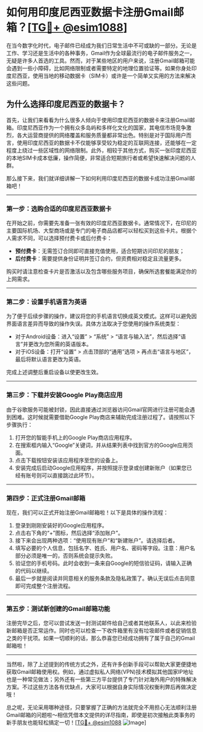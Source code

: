 # 如何用印度尼西亚数据卡注册Gmail邮箱？[[TG💪+ @esim1088](https://t.me/s/esim1088)]

在当今数字化时代，电子邮件已经成为我们日常生活中不可或缺的一部分。无论是工作、学习还是生活中的各种事务，Gmail作为全球最流行的电子邮件服务之一，无疑是许多人首选的工具。然而，对于某些地区的用户来说，注册Gmail邮箱可能会遇到一些小障碍，比如网络限制或者需要特定的地理位置验证等。如果你身处印度尼西亚，使用当地的移动数据卡（SIM卡）或许是一个简单又实用的方法来解决这些问题。

## 为什么选择印度尼西亚的数据卡？

首先，让我们来看看为什么很多人倾向于使用印度尼西亚的数据卡来注册Gmail邮箱。印度尼西亚作为一个拥有众多岛屿和多样化文化的国家，其电信市场竞争激烈，各大运营商提供的网络覆盖和服务质量都非常出色。特别是对于国际用户而言，使用印度尼西亚的数据卡不仅能够享受较为稳定的互联网连接，还能够在一定程度上绕过一些区域性的网络限制。此外，相较于其他方式，购买一张印度尼西亚的本地SIM卡成本低廉，操作简便，非常适合短期旅行者或希望快速解决问题的人群。

那么接下来，我们就详细讲解一下如何利用印度尼西亚的数据卡成功注册Gmail邮箱吧！

---

### 第一步：选购合适的印度尼西亚数据卡

在开始之前，你需要先准备一张有效的印度尼西亚数据卡。通常情况下，在印尼的主要国际机场、大型商场或是专门的电子商品店都可以轻松买到这些卡片。根据个人需求不同，可以选择预付费卡或后付费卡：

- **预付费卡**：无需签订合同即可直接充值使用，适合短期访问印尼的朋友；
- **后付费卡**：需要提供身份证明并签订合约，但资费相对稳定且流量更多。

购买时请注意检查卡片是否激活以及包含哪些服务项目，确保所选套餐能满足你的上网需求。

---

### 第二步：设置手机语言为英语

为了便于后续步骤的操作，建议将您的手机语言切换成英文模式。这样可以避免因界面语言差异而导致的操作失误。具体方法取决于您使用的操作系统类型：

- 对于Android设备：进入“设置” > “系统” > “语言与输入法”，然后选择“语言”并更改为您所需的英语版本。
- 对于iOS设备：打开“设置” > 点击顶部的“通用”选项 > 再点击“语言与地区”，最后将默认语言更改为英语。

完成上述调整后重启设备以使更改生效。

---

### 第三步：下载并安装Google Play商店应用

由于谷歌服务可能被封锁，因此直接通过浏览器访问Gmail官网进行注册可能会遇到困难。这时候就需要借助Google Play商店来辅助完成注册过程了。请按照以下步骤执行：

1. 打开您的智能手机上的Google Play商店应用程序。
2. 在搜索框内输入“Google”关键词，并从结果列表中找到官方的Google应用页面。
3. 点击下载按钮安装该应用程序至您的设备上。
4. 安装完成后启动Google应用程序，并按照提示登录或创建新账户（如果您已经有账号则可以直接跳过此环节）。

---

### 第四步：正式注册Gmail邮箱

现在，我们可以正式开始注册Gmail邮箱啦！以下是具体的操作流程：

1. 登录到刚刚安装好的Google应用程序。
2. 点击右下角的“+”图标，然后选择“添加账户”。
3. 接下来会出现两种选项：“使用现有账户”和“新建账户”。请选择后者。
4. 填写必要的个人信息，包括名字、姓氏、用户名、密码等字段。注意：用户名部分必须是唯一的，否则系统会提示失败。
5. 验证您的手机号码。此时会收到一条来自Google的短信验证码，请输入正确的代码以继续。
6. 最后一步就是阅读并同意相关的服务条款及隐私政策了。确认无误后点击同意即可完成整个注册流程。

---

### 第五步：测试新创建的Gmail邮箱功能

注册完毕之后，您可以尝试发送一封测试邮件给自己或者其他联系人，以此来检验新邮箱是否正常运作。同时也可以检查一下收件箱里有没有垃圾邮件或者促销信息之类的干扰项。如果一切顺利的话，那么恭喜您已经成功拥有了属于自己的Gmail邮箱啦！

---

当然啦，除了上述提到的传统方式之外，还有许多创新手段可以帮助大家更便捷地获取Gmail邮箱使用权。例如，通过虚拟私人网络(VPN)技术模拟其他国家IP地址也是一种常见做法；另外还有一些第三方平台提供了专门针对海外用户的特殊解决方案。不过这些方法各有优缺点，大家可以根据自身实际情况权衡利弊后再做决定哦！

总之呢，无论采用哪种途径，只要掌握了正确的方法就完全不用担心无法顺利注册Gmail邮箱的问题啦～相信凭借本文提供的详尽指南，即使是初次接触此类事务的新手朋友也能轻松搞定一切！[[TG💪+ @esim1088](https://t.me/s/esim1088) ![Image](https://i.postimg.cc/4NQfJmqS/Snipaste-2025-05-13-00-14-12.png)]